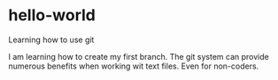 # hello-world
Learning how to use git

I am learning how to create my first branch.
The git system can provide numerous benefits when working wit text files.
Even for non-coders.

